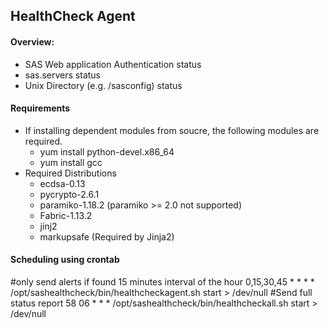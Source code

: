## HealthCheck Agent

#### Overview:
* SAS Web application Authentication status
* sas.servers status
* Unix Directory (e.g. /sasconfig) status

#### Requirements

* If installing dependent modules from soucre, the following modules are required.
	* yum install python-devel.x86_64
	* yum install gcc
* Required Distributions
	* ecdsa-0.13
	* pycrypto-2.6.1
	* paramiko-1.18.2 (paramiko >= 2.0 not supported)
	* Fabric-1.13.2
	* jinj2
	* markupsafe (Required by Jinja2)


#### Scheduling using crontab

#only send alerts if found 15 minutes interval of the hour
0,15,30,45 * * * * /opt/sashealthcheck/bin/healthcheckagent.sh start > /dev/null
#Send full status report
58 06 * * * /opt/sashealthcheck/bin/healthcheckall.sh start > /dev/null
